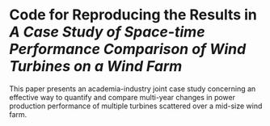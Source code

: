 # Code for Reproducing the Results in *A Case Study of Space-time Performance Comparison of Wind Turbines on a Wind Farm*

This paper presents an academia-industry joint case study concerning an effective way to quantify and compare multi-year changes in power production performance of multiple turbines scattered over a mid-size wind farm.
